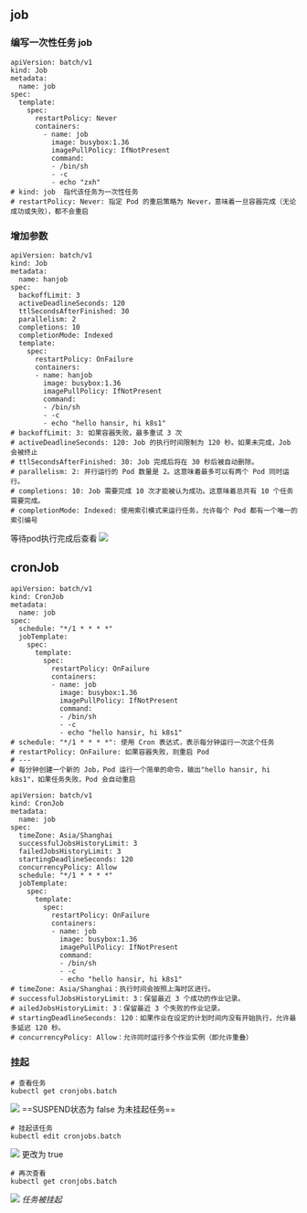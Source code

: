 ## job
### 编写一次性任务 job
```shell
apiVersion: batch/v1
kind: Job
metadata:
  name: job
spec:
  template:
    spec:
      restartPolicy: Never
      containers:
        - name: job
          image: busybox:1.36
          imagePullPolicy: IfNotPresent
          command:
          - /bin/sh
          - -c
          - echo "zxh"
# kind: job  指代该任务为一次性任务
# restartPolicy: Never: 指定 Pod 的重启策略为 Never，意味着一旦容器完成（无论成功或失败），都不会重启
```
### 增加参数
```shell
apiVersion: batch/v1
kind: Job
metadata:
  name: hanjob
spec:
  backoffLimit: 3
  activeDeadlineSeconds: 120
  ttlSecondsAfterFinished: 30
  parallelism: 2
  completions: 10
  completionMode: Indexed
  template:
    spec:
      restartPolicy: OnFailure
      containers:
      - name: hanjob
        image: busybox:1.36
        imagePullPolicy: IfNotPresent
        command:
        - /bin/sh
        - -c
        - echo "hello hansir, hi k8s1"
# backoffLimit: 3: 如果容器失败，最多重试 3 次
# activeDeadlineSeconds: 120: Job 的执行时间限制为 120 秒。如果未完成，Job 会被终止
# ttlSecondsAfterFinished: 30: Job 完成后将在 30 秒后被自动删除。
# parallelism: 2: 并行运行的 Pod 数量是 2。这意味着最多可以有两个 Pod 同时运行。
# completions: 10: Job 需要完成 10 次才能被认为成功。这意味着总共有 10 个任务需要完成。
# completionMode: Indexed: 使用索引模式来运行任务，允许每个 Pod 都有一个唯一的索引编号
```
等待pod执行完成后查看
![](https://gitee.com/zhaojiedong/img/raw/master/202407310923648.png)
## cronJob
```shell
apiVersion: batch/v1
kind: CronJob
metadata:
  name: job
spec:
  schedule: "*/1 * * * *"
  jobTemplate:
    spec:
      template:
        spec:
          restartPolicy: OnFailure
          containers:
          - name: job
            image: busybox:1.36
            imagePullPolicy: IfNotPresent
            command:
            - /bin/sh
            - -c
            - echo "hello hansir, hi k8s1"
# schedule: "*/1 * * * *": 使用 Cron 表达式，表示每分钟运行一次这个任务
# restartPolicy: OnFailure: 如果容器失败，则重启 Pod
# ---
# 每分钟创建一个新的 Job，Pod 运行一个简单的命令，输出"hello hansir, hi k8s1"，如果任务失败，Pod 会自动重启
```

```shell
apiVersion: batch/v1
kind: CronJob
metadata:
  name: job
spec:
  timeZone: Asia/Shanghai
  successfulJobsHistoryLimit: 3
  failedJobsHistoryLimit: 3
  startingDeadlineSeconds: 120
  concurrencyPolicy: Allow
  schedule: "*/1 * * * *"
  jobTemplate:
    spec:
      template:
        spec:
          restartPolicy: OnFailure
          containers:
          - name: job
            image: busybox:1.36
            imagePullPolicy: IfNotPresent
            command:
            - /bin/sh
            - -c
            - echo "hello hansir, hi k8s1"
# timeZone: Asia/Shanghai：执行时间会按照上海时区进行。
# successfulJobsHistoryLimit: 3：保留最近 3 个成功的作业记录。
# ailedJobsHistoryLimit: 3：保留最近 3 个失败的作业记录。
# startingDeadlineSeconds: 120：如果作业在设定的计划时间内没有开始执行，允许最多延迟 120 秒。
# concurrencyPolicy: Allow：允许同时运行多个作业实例（即允许重叠）
```
### 挂起
```shell
# 查看任务
kubectl get cronjobs.batch
```
![](https://gitee.com/zhaojiedong/img/raw/master/202407310956135.png)
==SUSPEND状态为 false 为未挂起任务==
```shell
# 挂起该任务
kubectl edit cronjobs.batch
```
![](https://gitee.com/zhaojiedong/img/raw/master/202407310958200.png)
更改为 true
```shell
# 再次查看
kubectl get cronjobs.batch
```
![](https://gitee.com/zhaojiedong/img/raw/master/202407310959502.png)
*任务被挂起*
